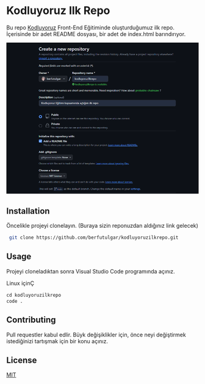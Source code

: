 # Kodluyoruz Ilk Repo

Bu repo [Kodluyoruz](https://www.kodluyoruz.org) Front-End Eğitiminde oluşturduğumuz ilk repo. İçerisinde bir adet README dosyası, bir adet de index.html barındırıyor.

![github](github.png)

## Installation
 
 Öncelikle projeyi clonelayın. (Buraya sizin reponuzdan aldığınız link gelecek)

```bash
 git clone https://github.com/berfutulgar/kodluyoruzilkrepo.git
```
## Usage

Projeyi cloneladıktan sonra Visual Studio Code programında açınız.

Linux içinÇ
```linux
cd kodluyoruzilkrepo
code .
```
## Contributing

Pull requestler kabul edlir. Büyk değişiklikler için, önce neyi değiştirmek istediğinizi tartışmak için bir konu açınız.

## License

[MIT](https://choosealicense.com/licenses/mit/)